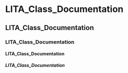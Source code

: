 # LITA_Class_Documentation
## LITA_Class_Documentation
### LITA_Class_Documentation
#### LITA_Class_Documentation
##### LITA_Class_Documentation
